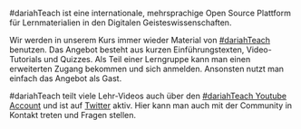 #dariahTeach ist eine internationale, mehrsprachige Open Source Plattform für Lernmaterialien in den Digitalen Geisteswissenschaften.

Wir werden in unserem Kurs immer wieder Material von [#dariahTeach](https://teach.dariah.eu) benutzen. Das Angebot besteht aus kurzen Einführungstexten, Video-Tutorials und Quizzes. Als Teil einer Lerngruppe kann man einen erweiterten Zugang bekommen und sich anmelden. Ansonsten nutzt man einfach das Angebot als Gast.

#dariahTeach teilt viele Lehr-Videos auch über den [#dariahTeach Youtube Account](https://www.youtube.com/channel/UCScSbG7XjiXbZVgilEp0Pkw) und ist auf [Twitter](https://twitter.com/dariahteach?lang=de) aktiv. Hier kann man auch mit der Community in Kontakt treten und Fragen stellen.
